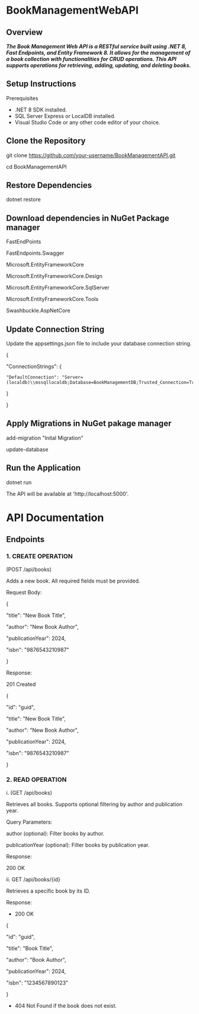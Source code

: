 # BookManagementWebAPI
## Overview
***The Book Management Web API is a RESTful service built using .NET 8, Fast Endpoints, and Entity Framework 8. It allows for the management of a book collection with functionalities for CRUD operations. This API supports operations for retrieving, adding, updating, and deleting books.***
## Setup Instructions
Prerequisites
  - .NET 8 SDK installed.
  - SQL Server Express or LocalDB installed.
  - Visual Studio Code or any other code editor of your choice.
## Clone the Repository
git clone https://github.com/your-username/BookManagementAPI.git 

cd BookManagementAPI
## Restore Dependencies
dotnet restore
## Download dependencies in NuGet Package manager
FastEndPoints

FastEndpoints.Swagger

Microsoft.EntityFrameworkCore

Microsoft.EntityFrameworkCore.Design

Microsoft.EntityFrameworkCore.SqlServer

Microsoft.EntityFrameworkCore.Tools

Swashbuckle.AspNetCore
## Update Connection String
Update the appsettings.json file to include your database connection string.

{

  "ConnectionStrings": {
  
    "DefaultConnection": "Server=(localdb)\\mssqllocaldb;Database=BookManagementDB;Trusted_Connection=True;MultipleActiveResultSets=true"
    
  }
  
}
## Apply Migrations in NuGet pakage manager
add-migration "Inital Migration"

update-database

## Run the Application
dotnet run

The API will be available at 'http://localhost:5000'.

# API Documentation
## Endpoints
### 1. CREATE OPERATION
  (POST /api/books)
  
Adds a new book. All required fields must be provided.

Request Body:

{

  "title": "New Book Title",
  
  "author": "New Book Author",
  
  "publicationYear": 2024,
  
  "isbn": "9876543210987"
  
}

Response:

201 Created

{

  "id": "guid",
  
  "title": "New Book Title",
  
  "author": "New Book Author",
  
  "publicationYear": 2024,
  
  "isbn": "9876543210987"
  
}

### 2. READ OPERATION
i. (GET /api/books)
 
Retrieves all books. Supports optional filtering by author and publication year.

Query Parameters:

author (optional): Filter books by author.

publicationYear (optional): Filter books by publication year.

Response:

200 OK

ii. GET /api/books/{id}
    
Retrieves a specific book by its ID.

Response:

  - 200 OK

{

  "id": "guid",
  
  "title": "Book Title",
  
  "author": "Book Author",
  
  "publicationYear": 2024,
  
  "isbn": "1234567890123"
  
}

  - 404 Not Found if the book does not exist.
